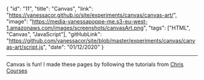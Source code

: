 {
"id": "11",
"title": "Canvas",
"link": "https://vanessacor.github.io/site/experiments/canvas/canvas-art/",
"image": "https://media-vanessapoppe-me.s3-eu-west-1.amazonaws.com/images/screenshots/canvasArt.png",
"tags": ["HTML", "Canvas", "JavaScript"],
"gitHubLink": "https://github.com/vanessacor/site/blob/master/experiments/canvas/canvas-art/script.js",
"date": "01/12/2020"
}

---

Canvas is fun! I made these pages by following the tutorials from [Chris Courses](https://www.youtube.com/watch?v=EO6OkltgudE&feature=youtu.be)
